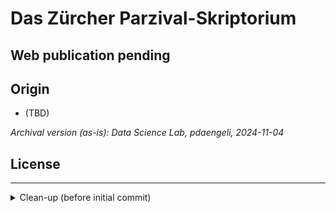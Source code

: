 # Das Zürcher Parzival-Skriptorium

## Web publication pending

## Origin

* (TBD)

*Archival version (as-is): Data Science Lab, pdaengeli, 2024-11-04*

## License

---

<details><summary>Clean-up (before initial commit)</summary>

<br/>

General approach: remove all spurious files (copies, obsolete notes, process artefacts), primarily based on file names (visual check).

PWD: root directory of this repository

* purge OS junk and ftp log files:
  * `find . -type f -name "Thumbs.db" -delete`
  * `find . -type f -name \.DS_Store -delete`

* (re)moved:

</details>
